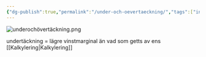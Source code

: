 ```yaml
---
{"dg-publish":true,"permalink":"/under-och-oevertaeckning/","tags":["industriellekonomi"]}
---
```


![underochövertäckning.png](/img/user/images/underoch%C3%B6vert%C3%A4ckning.png)

undertäckning = lägre vinstmarginal än vad som getts av ens [[Kalkylering\|Kalkylering]]